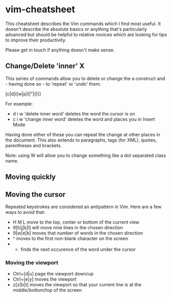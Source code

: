# vim-cheatsheet

This cheatsheet describes the Vim commands which I find most useful. It doesn't
describe the absolute basics or anything that's particularly advanced but should
be helpful to relative novices which are looking for tips to improve their
productivity. 

Please get in touch if anything doesn't make sense.

## Change/Delete 'inner' X 

This series of commands allow you to delete or change the a construct and -
having done so - to 'repeat' or 'undo' them.

[c|d]i[w|p|t|"|(|{]

For example: 

* d i w 'delete inner word' deletes the word the cursor is on
* c i w 'change inner word' deletes the word and places you in Insert Mode

Having done either of these you can repeat the change at other places in the
document. This also extends to paragraphs, tags (for XML), quotes, parentheses
and brackets. 

Note: using W will allow you to change something like a dot separated class
name.

## Moving quickly

## Moving the cursor

Repeated keystrokes are considered an antipattern in Vim. Here are a few ways to
avoid that: 

* H M L move to the top, center or bottom of the current view
* 9[h|j|k|l] will move nine lines in the chosen direction 
* 9[w|e|b] moves that number of words in the chosen direction
* ^ moves to the first non-blank character on the screen 
* * finds the next occurence of the word under the cursor

### Moving the viewport

* Ctrl+[d|u] page the viewport down/up
* Ctrl+[e|y] moves the viewport
* z[z|b|t] moves the viewport so that your current line is at the
  middle/bottom/top of the screen
